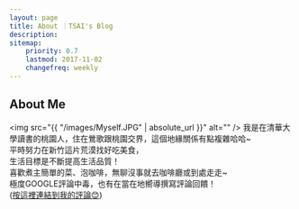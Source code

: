 ```yaml
---
layout: page
title: About ｜TSAI's Blog
description: 
sitemap:
    priority: 0.7
    lastmod: 2017-11-02
    changefreq: weekly
---
```

## About Me
<span class="image fit"><img src="{{ "/images/Myself.JPG" | absolute_url }}" alt="" /></span>
我是在清華大學讀書的桃園人，住在鶯歌跟桃園交界，這個地緣關係有點複雜哈哈~<br>
平時努力在新竹這片荒漠找好吃美食，<br>
生活目標是不斷提高生活品質！<br>
喜歡煮主簡單的菜、泡咖啡，無聊沒事就去咖啡廳或到處走走~<br>
極度GOOGLE評論中毒，也有在當在地嚮導撰寫評論回饋！<br>
(<a href="https://goo.gl/maps/PX6wwarfZBVYQvqn6" target="_blank" title="按這裡連結到我的評論😊">按這裡連結到我的評論😊</a>)
